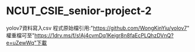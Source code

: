 # NCUT_CSIE_senior-project-2
yolov7資料寫入csv
程式原始檔引用:"https://github.com/WongKinYiu/yolov7"
權重檔可至"https://1drv.ms/f/s!Aj4cvmDq1Keigr8n8faEcPLQhzDVnQ?e=uZewWq"下載
